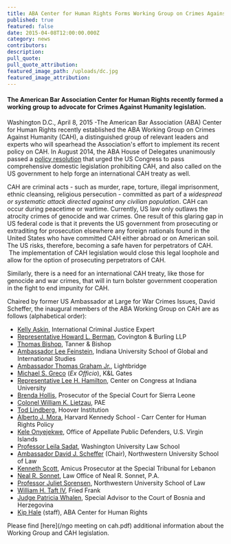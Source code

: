 ```yaml
---
title: ABA Center for Human Rights Forms Working Group on Crimes Against Humanity
published: true
featured: false
date: 2015-04-08T12:00:00.000Z
category: news
contributors:
description:
pull_quote:
pull_quote_attribution:
featured_image_path: /uploads/dc.jpg
featured_image_attribution:
---
```



#### The American Bar Association Center for Human Rights recently formed a working group to advocate for Crimes Against Humanity legislation.

Washington D.C., April 8, 2015 -The American Bar Association (ABA) Center for Human Rights recently established the ABA Working Group on Crimes Against Humanity (CAH), a distinguished group of relevant leaders and experts who will spearhead the Association's effort to implement its recent policy on CAH. In August 2014, the ABA House of Delegates unanimously passed a [policy resolution](http://www.americanbar.org/content/dam/aba/images/abanews/2014am_hodres/300.pdf)&nbsp;that urged the US Congress to pass comprehensive domestic legislation prohibiting CAH, and also called on the US government to help forge an international CAH treaty as well.

CAH are criminal acts - such as murder, rape, torture, illegal imprisonment, ethnic cleansing, religious persecution - committed as part of a *widespread or systematic attack directed against any civilian population*. CAH can occur during peacetime or wartime. Currently, US law only outlaws the atrocity crimes of genocide and war crimes. One result of this glaring gap in US federal code is that it prevents the US government from prosecuting or extraditing for prosecution elsewhere any foreign nationals found in the United States who have committed CAH either abroad or on American soil. The US risks, therefore, becoming a safe haven for perpetrators of CAH. &nbsp;The implementation of CAH legislation would close this legal loophole and allow for the option of prosecuting perpetrators of CAH.

Similarly, there is a need for an international CAH treaty, like those for genocide and war crimes, that will in turn bolster government cooperation in the fight to end impunity for CAH.

Chaired by former US Ambassador at Large for War Crimes Issues, David Scheffer, the inaugural members of the ABA Working Group on CAH are as follows (alphabetical order):

* [Kelly Askin](http://www.ushmm.org/confront-genocide/speakers-and-events/biography/kelly-dawn-askin), International Criminal Justice Expert
* [Representative Howard L. Berman](https://www.cov.com/en/biographies/b/howard-berman), Covington & Burling LLP
* [Thomas Bishop](http://tannerbishop.com/_images/_documents/Thomas-E-Bishop.pdf), Tanner & Bishop
* [Ambassador Lee Feinstein](http://info.law.indiana.edu/faculty-research/faculty-staff/profiles/faculty/feinstein-lee-a.shtml), Indiana University School of Global and International Studies
* [Ambassador Thomas Graham Jr.](http://www.ltbridge.com/leadership/boarddirectors/thomas-graham), Lightbridge
* [Michael S. Greco](http://www.klgates.com/michael-s-greco/) (*Ex Officio*), K&L Gates
* [Representative Lee H. Hamilton](http://www.centeroncongress.org/lee-h-hamilton-biography), Center on Congress at Indiana University
* [Brenda Hollis](http://www.rscsl.org/RSCSL-Officials.html), Prosecutor of the Special Court for Sierra Leone
* [Colonel William K. Lietzau](https://www.aba-icc.org/board-of-advisors/colonel-william-k-lietzau/), PAE
* [Tod Lindberg](http://www.hoover.org/profiles/tod-lindberg), Hoover Institution
* [Alberto J. Mora](https://www.law.upenn.edu/live/files/2306-alberto-mora-bio), Harvard Kennedy School - Carr Center for Human Rights Policy
* [Kele Onyejekwe](https://www.linkedin.com/in/keleconyejekwe), Office of Appellate Public Defenders, U.S. Virgin Islands
* [Professor Leila Sadat](https://law.wustl.edu/faculty/pages.aspx?id=390), Washington University Law School
* [Ambassador David J. Scheffer](http://www.law.northwestern.edu/faculty/profiles/DavidScheffer/) (Chair), Northwestern University School of Law
* [Kenneth Scott](http://www.stl-tsl.org/en/about-the-stl/biographies/actors-contempt-cases/3587-kenneth-scott-amicus-curiae-prosecutor-stl-14-05-and-stl-14-06), Amicus Prosecutor at the Special Tribunal for Lebanon
* [Neal R. Sonnet](http://www.sonnettlaw.com/neal-r-sonnett.html), Law Office of Neal R. Sonnet, P.A.
* [Professor Juliet Sorensen](http://www.law.northwestern.edu/faculty/profiles/JulietSorensen/), Northwestern University School of Law
* [William H. Taft IV](http://www.friedfrank.com/index.cfm?pageID=42&amp;itemID=620&amp;more=1), Fried Frank
* [Judge Patricia Whalen](http://iawj-womenjudges.org/hon-patricia-whalen/), Special Advisor to the Court of Bosnia and Herzegovina
* [Kip Hale](http://www.aba-icc.org/staff/kip-hale/) (staff), ABA Center for Human Rights


Please find [here](/ngo meeting on cah.pdf) additional information about the Working Group and CAH legislation.